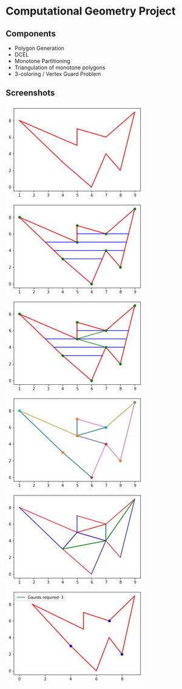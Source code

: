 # Computational Geometry Project

## Components
- Polygon Generation
- DCEL
- Monotone Partitioning
- Triangulation of monotone polygons
- 3-coloring / Vertex Guard Problem

## Screenshots
![Generated Polygon](Screenshots/split_i_polygon.png)  
![Trapezoidal Edges](Screenshots/split_ii_trapEdge.png)
![Diagonals for Trapeziums](Screenshots/split_iii_trapDiagonals.png)
![Monotone Partitions](Screenshots/split_iv_monoPartitions.png)
![Triangulations](Screenshots/split_v_trianagulations.png)
![Vertex Guards](Screenshots/split_vi_guards.png)

